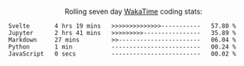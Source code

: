 <!--<p align="center">
  <img width="auto" src ="https://github-readme-stats.vercel.app/api/top-langs/?username=syrkis&layout=compact&hide_border=true&theme=darcula&bg_color=00000000&langs_count=6&hide=jupyter%20notebook,JavaScript,HTML" width = 400>
      <img src ="https://github-readme-streak-stats.herokuapp.com?user=syrkis&theme=darcula&hide_border=true&background=FFFFFF00" width = 400>

</p>-->
<p align="center">Rolling seven day <a href='https://wakatime.com/'> WakaTime</a> coding stats:</p>
<!--START_SECTION:waka-->

```text
Svelte       4 hrs 19 mins   >>>>>>>>>>>>>>-----------   57.80 %
Jupyter      2 hrs 41 mins   >>>>>>>>>----------------   35.89 %
Markdown     27 mins         >>-----------------------   06.04 %
Python       1 min           -------------------------   00.24 %
JavaScript   0 secs          -------------------------   00.02 %
```

<!--END_SECTION:waka-->
